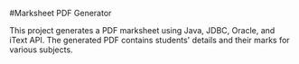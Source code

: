 #Marksheet PDF Generator

This project generates a PDF marksheet using Java, JDBC, Oracle, and iText API. The generated PDF contains students' details and their marks for various subjects.
